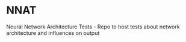 # NNAT
Neural Network Architecture Tests - Repo to host tests about network architecture and influences on output
